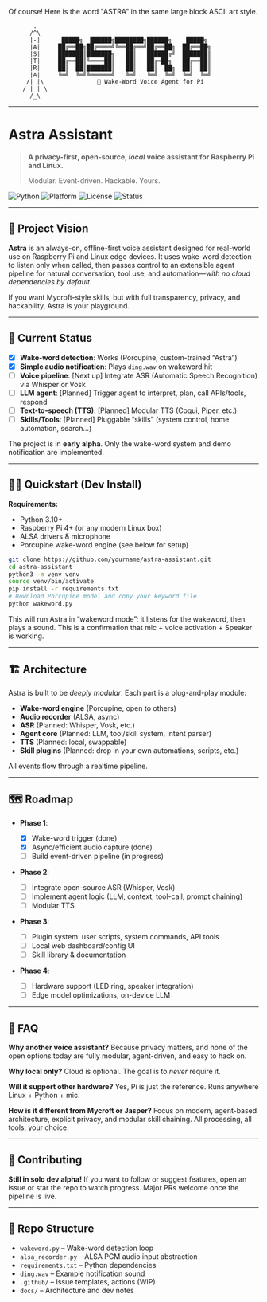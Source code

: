 <!-- ASCII Banner -->
Of course\! Here is the word "ASTRA" in the same large block ASCII art style.

```
       .
      /^\
      |-|      █████╗  ██████╗████████╗██████╗    █████╗
      |A|     ██╔══██╗██╔════╝╚══██╔══╝██╔══██╗  ██╔══██╗
      |S|     ███████║███████╗   ██║   ██████╔╝  ███████║
      |T|     ██╔══██║╚════██║   ██║   ██╔═██╗   ██╔══██║
      |R|     ██║  ██║███████║   ██║   ██║  ██╗  ██║  ██║
      |A|     ╚═╝  ╚═╝╚══════╝   ╚═╝   ╚═╝  ╚═╝  ╚═╝  ╚═╝
     /| |\               🚀 Wake-Word Voice Agent for Pi
    /_|_|_\              
      /_\
``` 

---

# Astra Assistant

> **A privacy-first, open-source, *local* voice assistant for Raspberry Pi and Linux.**
> 
> Modular. Event-driven. Hackable. Yours.

![Python](https://img.shields.io/badge/python-3.10%2B-blue)
![Platform](https://img.shields.io/badge/platform-Raspberry%20Pi%204%2B%20%7C%20Linux-green)
![License](https://img.shields.io/badge/license-MIT-yellow)
![Status](https://img.shields.io/badge/status-alpha-orange)

---

## 🚀 Project Vision

**Astra** is an always-on, offline-first voice assistant designed for real-world use on Raspberry Pi and Linux edge devices. It uses wake-word detection to listen only when called, then passes control to an extensible agent pipeline for natural conversation, tool use, and automation—*with no cloud dependencies by default*.

If you want Mycroft-style skills, but with full transparency, privacy, and hackability, Astra is your playground.

---

## 🌱 Current Status

- [x] **Wake-word detection**: Works (Porcupine, custom-trained “Astra”)
- [x] **Simple audio notification**: Plays `ding.wav` on wakeword hit
- [ ] **Voice pipeline**: [Next up] Integrate ASR (Automatic Speech Recognition) via Whisper or Vosk
- [ ] **LLM agent**: [Planned] Trigger agent to interpret, plan, call APIs/tools, respond
- [ ] **Text-to-speech (TTS)**: [Planned] Modular TTS (Coqui, Piper, etc.)
- [ ] **Skills/Tools**: [Planned] Pluggable “skills” (system control, home automation, search…)

The project is in **early alpha**. Only the wake-word system and demo notification are implemented.

---

## 🧑‍💻 Quickstart (Dev Install)

**Requirements:**
- Python 3.10+
- Raspberry Pi 4+ (or any modern Linux box)
- ALSA drivers & microphone
- Porcupine wake-word engine (see below for setup)

```bash
git clone https://github.com/yourname/astra-assistant.git
cd astra-assistant
python3 -m venv venv
source venv/bin/activate
pip install -r requirements.txt
# Download Porcupine model and copy your keyword file
python wakeword.py
```

This will run Astra in “wakeword mode”: it listens for the wakeword, then plays a sound. This is a confirmation that mic + voice activation + Speaker is working.

---

## 🏗️ Architecture

Astra is built to be *deeply modular*. Each part is a plug-and-play module:

* **Wake-word engine** (Porcupine, open to others)
* **Audio recorder** (ALSA, async)
* **ASR** (Planned: Whisper, Vosk, etc.)
* **Agent core** (Planned: LLM, tool/skill system, intent parser)
* **TTS** (Planned: local, swappable)
* **Skill plugins** (Planned: drop in your own automations, scripts, etc.)

All events flow through a realtime pipeline.

---

## 🗺️ Roadmap

* **Phase 1**:

  * [x] Wake-word trigger (done)
  * [x] Async/efficient audio capture (done)
  * [ ] Build event-driven pipeline (in progress)

* **Phase 2**:

  * [ ] Integrate open-source ASR (Whisper, Vosk)
  * [ ] Implement agent logic (LLM, context, tool-call, prompt chaining)
  * [ ] Modular TTS

* **Phase 3**:

  * [ ] Plugin system: user scripts, system commands, API tools
  * [ ] Local web dashboard/config UI
  * [ ] Skill library & documentation

* **Phase 4**:

  * [ ] Hardware support (LED ring, speaker integration)
  * [ ] Edge model optimizations, on-device LLM

---

## 🤔 FAQ

**Why another voice assistant?**
Because privacy matters, and none of the open options today are fully modular, agent-driven, and easy to hack on.

**Why local only?**
Cloud is optional. The goal is to *never* require it.

**Will it support other hardware?**
Yes, Pi is just the reference. Runs anywhere Linux + Python + mic.

**How is it different from Mycroft or Jasper?**
Focus on modern, agent-based architecture, explicit privacy, and modular skill chaining. All processing, all tools, your choice.

---

## 🤝 Contributing

**Still in solo dev alpha!**
If you want to follow or suggest features, open an issue or star the repo to watch progress.
Major PRs welcome once the pipeline is live.

---

## 📂 Repo Structure

* `wakeword.py` – Wake-word detection loop
* `alsa_recorder.py` – ALSA PCM audio input abstraction
* `requirements.txt` – Python dependencies
* `ding.wav` – Example notification sound
* `.github/` – Issue templates, actions (WIP)
* `docs/` – Architecture and dev notes
